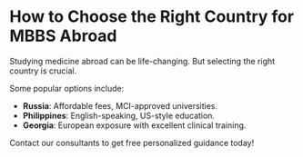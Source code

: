 # How to Choose the Right Country for MBBS Abroad

Studying medicine abroad can be life-changing. But selecting the right country is crucial.

Some popular options include:

- **Russia**: Affordable fees, MCI-approved universities.
- **Philippines**: English-speaking, US-style education.
- **Georgia**: European exposure with excellent clinical training.

Contact our consultants to get free personalized guidance today!